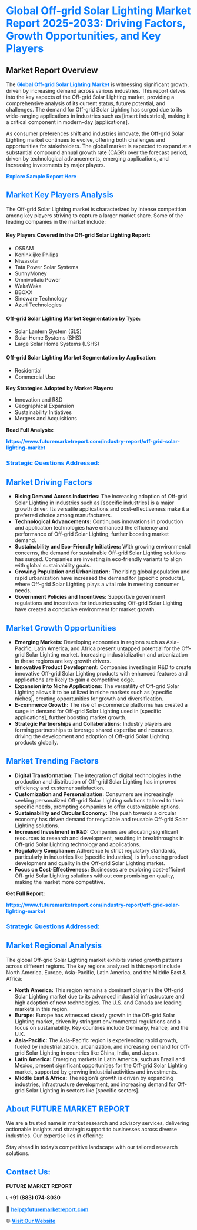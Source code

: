 <h1 style="color: #007BFF;">Global Off-grid Solar Lighting Market Report 2025-2033: Driving Factors, Growth Opportunities, and Key Players</h1>

<section id="overview">
<h2>Market Report Overview</h2>
<p>The <a href="https://www.futuremarketreport.com/industry-report/off-grid-solar-lighting-market" style="color: #007BFF; text-decoration: none;"><strong>Global Off-grid Solar Lighting Market</strong></a> is witnessing significant growth, driven by increasing demand across various industries. This report delves into the key aspects of the Off-grid Solar Lighting market, providing a comprehensive analysis of its current status, future potential, and challenges. The demand for Off-grid Solar Lighting has surged due to its wide-ranging applications in industries such as [insert industries], making it a critical component in modern-day [applications].</p>
<p>As consumer preferences shift and industries innovate, the Off-grid Solar Lighting market continues to evolve, offering both challenges and opportunities for stakeholders. The global market is expected to expand at a substantial compound annual growth rate (CAGR) over the forecast period, driven by technological advancements, emerging applications, and increasing investments by major players.</p>
</section>

<section id="overview">
<p><a href="https://www.futuremarketreport.com/request-sample/reportId=97974" style="color: #007BFF; text-decoration: none;"><strong>Explore Sample Report Here</strong></a></p>
</section>

<section id="key-players">
<h2 style="color: #007BFF;">Market Key Players Analysis</h2>
<p>The Off-grid Solar Lighting market is characterized by intense competition among key players striving to capture a larger market share. Some of the leading companies in the market include:</p>
<h4>Key Players Covered in the Off-grid Solar Lighting Report:</h4>
<ul><li>OSRAM</li><li>Koninklijke Philips</li><li>Niwasolar</li><li>Tata Power Solar Systems</li><li>SunnyMoney</li><li>Omnivoltaic Power</li><li>WakaWaka</li><li>BBOXX</li><li>Sinoware Technology</li><li>Azuri Technologies</li></ul>
<h4>Off-grid Solar Lighting Market Segmentation by Type:</h4>
<ul><li>Solar Lantern System (SLS)</li><li>Solar Home Systems (SHS)</li><li>Large Solar Home Systems (LSHS)</li></ul>

<h4>Off-grid Solar Lighting Market Segmentation by Application:</h4>
<ul><li>Residential</li><li>Commercial Use</li></ul>
<p><strong>Key Strategies Adopted by Market Players:</strong></p>
<ul>
<li>Innovation and R&D</li>
<li>Geographical Expansion</li>
<li>Sustainability Initiatives</li>
<li>Mergers and Acquisitions</li>
</ul>
</section>

<section>
<p><strong>Read Full Analysis: </strong></p><a href="https://www.futuremarketreport.com/industry-report/off-grid-solar-lighting-market" style="color: #007BFF; text-decoration: none;"><strong>https://www.futuremarketreport.com/industry-report/off-grid-solar-lighting-market</strong></a>
<h3 style="color: #007BFF;">Strategic Questions Addressed:</h3>
</section>

<section id="driving-factors">
<h2 style="color: #007BFF;">Market Driving Factors</h2>
<ul>
<li><strong>Rising Demand Across Industries:</strong> The increasing adoption of Off-grid Solar Lighting in industries such as [specific industries] is a major growth driver. Its versatile applications and cost-effectiveness make it a preferred choice among manufacturers.</li>
<li><strong>Technological Advancements:</strong> Continuous innovations in production and application technologies have enhanced the efficiency and performance of Off-grid Solar Lighting, further boosting market demand.</li>
<li><strong>Sustainability and Eco-Friendly Initiatives:</strong> With growing environmental concerns, the demand for sustainable Off-grid Solar Lighting solutions has surged. Companies are investing in eco-friendly variants to align with global sustainability goals.</li>
<li><strong>Growing Population and Urbanization:</strong> The rising global population and rapid urbanization have increased the demand for [specific products], where Off-grid Solar Lighting plays a vital role in meeting consumer needs.</li>
<li><strong>Government Policies and Incentives:</strong> Supportive government regulations and incentives for industries using Off-grid Solar Lighting have created a conducive environment for market growth.</li>
</ul>
</section>

<section id="growth-opportunities">
<h2 style="color: #007BFF;">Market Growth Opportunities</h2>
<ul>
<li><strong>Emerging Markets:</strong> Developing economies in regions such as Asia-Pacific, Latin America, and Africa present untapped potential for the Off-grid Solar Lighting market. Increasing industrialization and urbanization in these regions are key growth drivers.</li>
<li><strong>Innovative Product Development:</strong> Companies investing in R&D to create innovative Off-grid Solar Lighting products with enhanced features and applications are likely to gain a competitive edge.</li>
<li><strong>Expansion into Niche Applications:</strong> The versatility of Off-grid Solar Lighting allows it to be utilized in niche markets such as [specific niches], creating opportunities for growth and diversification.</li>
<li><strong>E-commerce Growth:</strong> The rise of e-commerce platforms has created a surge in demand for Off-grid Solar Lighting used in [specific applications], further boosting market growth.</li>
<li><strong>Strategic Partnerships and Collaborations:</strong> Industry players are forming partnerships to leverage shared expertise and resources, driving the development and adoption of Off-grid Solar Lighting products globally.</li>
</ul>
</section>

<section id="trending-factors">
<h2 style="color: #007BFF;">Market Trending Factors</h2>
<ul>
<li><strong>Digital Transformation:</strong> The integration of digital technologies in the production and distribution of Off-grid Solar Lighting has improved efficiency and customer satisfaction.</li>
<li><strong>Customization and Personalization:</strong> Consumers are increasingly seeking personalized Off-grid Solar Lighting solutions tailored to their specific needs, prompting companies to offer customizable options.</li>
<li><strong>Sustainability and Circular Economy:</strong> The push towards a circular economy has driven demand for recyclable and reusable Off-grid Solar Lighting solutions.</li>
<li><strong>Increased Investment in R&D:</strong> Companies are allocating significant resources to research and development, resulting in breakthroughs in Off-grid Solar Lighting technology and applications.</li>
<li><strong>Regulatory Compliance:</strong> Adherence to strict regulatory standards, particularly in industries like [specific industries], is influencing product development and quality in the Off-grid Solar Lighting market.</li>
<li><strong>Focus on Cost-Effectiveness:</strong> Businesses are exploring cost-efficient Off-grid Solar Lighting solutions without compromising on quality, making the market more competitive.</li>
</ul>
</section>

<section>
<p><strong>Get Full Report: </strong></p><a href="https://www.futuremarketreport.com/industry-report/off-grid-solar-lighting-market" style="color: #007BFF; text-decoration: none;"><strong>https://www.futuremarketreport.com/industry-report/off-grid-solar-lighting-market</strong></a>
<h3 style="color: #007BFF;">Strategic Questions Addressed:</h3>
</section>


<section id="regional-analysis">
<h2 style="color: #007BFF;">Market Regional Analysis</h2>
<p>The global Off-grid Solar Lighting market exhibits varied growth patterns across different regions. The key regions analyzed in this report include North America, Europe, Asia-Pacific, Latin America, and the Middle East & Africa:</p>
<ul>
<li><strong>North America:</strong> This region remains a dominant player in the Off-grid Solar Lighting market due to its advanced industrial infrastructure and high adoption of new technologies. The U.S. and Canada are leading markets in this region.</li>
<li><strong>Europe:</strong> Europe has witnessed steady growth in the Off-grid Solar Lighting market, driven by stringent environmental regulations and a focus on sustainability. Key countries include Germany, France, and the U.K.</li>
<li><strong>Asia-Pacific:</strong> The Asia-Pacific region is experiencing rapid growth, fueled by industrialization, urbanization, and increasing demand for Off-grid Solar Lighting in countries like China, India, and Japan.</li>
<li><strong>Latin America:</strong> Emerging markets in Latin America, such as Brazil and Mexico, present significant opportunities for the Off-grid Solar Lighting market, supported by growing industrial activities and investments.</li>
<li><strong>Middle East & Africa:</strong> The region’s growth is driven by expanding industries, infrastructure development, and increasing demand for Off-grid Solar Lighting in sectors like [specific sectors].</li>
</ul>
</section>

<footer>
<h2 style="color: #007BFF;">About FUTURE MARKET REPORT</h2>
<p>We are a trusted name in market research and advisory services, delivering actionable insights and strategic support to businesses across diverse industries. Our expertise lies in offering:</p>

<p>Stay ahead in today’s competitive landscape with our tailored research solutions.</p>

<h2 style="color: #007BFF;">Contact Us:</h2>
<p><strong>FUTURE MARKET REPORT</strong></p>
<p>📞 <strong>+91 (883) 074-8030</strong></p>
<p>📧 <strong><a href="mailto:help@futuremarketreport.com" style="color: #007BFF;">help@futuremarketreport.com</a></strong></p>
<p>🌐 <strong><a href="https://www.futuremarketreport.com/" style="color: #007BFF;">Visit Our Website</a></strong></p>
</footer>